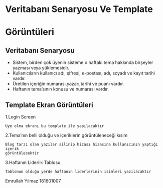 # Veritabanı Senaryosu Ve Template

# Görüntüleri

## Veritabanı Senaryosu

- Sistem, birden çok üyenin sisteme o haftaki tema hakkında birşeyler
    yazması veya yüklemesidir.
- Kullanıcıların kullanıcı adı, şifresi, e-postası, adı, soyadı ve kayıt tarihi
    vardır.
- Üretilen içeriğin numarası,yazarı,tarihi ve puanı vardır.
- Haftanın tema’sının konusu ve numarası vardır.



## Template Ekran Görüntüleri

1.Login Screen

```
Üye olma ekranı bu template ile yapılacaktır
```
2.Tema’nın belli olduğu ve içeriklerin görüntüleneceği kısım

```
Blog tarzı olan yazılar silinip hizası hizasına kullanıcının yaptığı içerik
görüntülecektir
```

3.Haftanın Liderlik Tablosu

```
Tablonun olduğu yerde haftanın liderlerinin isimleri yazılacaktır
```
Emrullah Yılmaz 181601007



